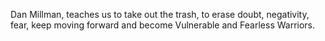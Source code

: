 Dan Millman, teaches us to take out the trash, to erase doubt, negativity,
fear, keep moving forward and become Vulnerable and Fearless Warriors.